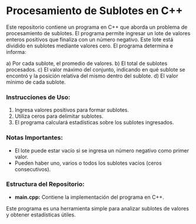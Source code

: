 # Procesamiento de Sublotes en C++

Este repositorio contiene un programa en C++ que aborda un problema de procesamiento de sublotes. El programa permite ingresar un lote de valores enteros positivos que finaliza con un número negativo. Este lote está dividido en sublotes mediante valores cero. El programa determina e informa:

a) Por cada sublote, el promedio de valores.
b) El total de sublotes procesados.
c) El valor máximo del conjunto, indicando en qué sublote se encontró y la posición relativa del mismo dentro del sublote.
d) El valor mínimo de cada sublote.

### Instrucciones de Uso:

1. Ingresa valores positivos para formar sublotes.
2. Utiliza ceros para delimitar sublotes.
3. El programa calculará estadísticas sobre los sublotes ingresados.

### Notas Importantes:

- El lote puede estar vacío si se ingresa un número negativo como primer valor.
- Pueden haber uno, varios o todos los sublotes vacíos (ceros consecutivos).

### Estructura del Repositorio:

- **main.cpp:** Contiene la implementación del programa en C++.

Este programa es una herramienta simple para analizar sublotes de valores y obtener estadísticas útiles.
